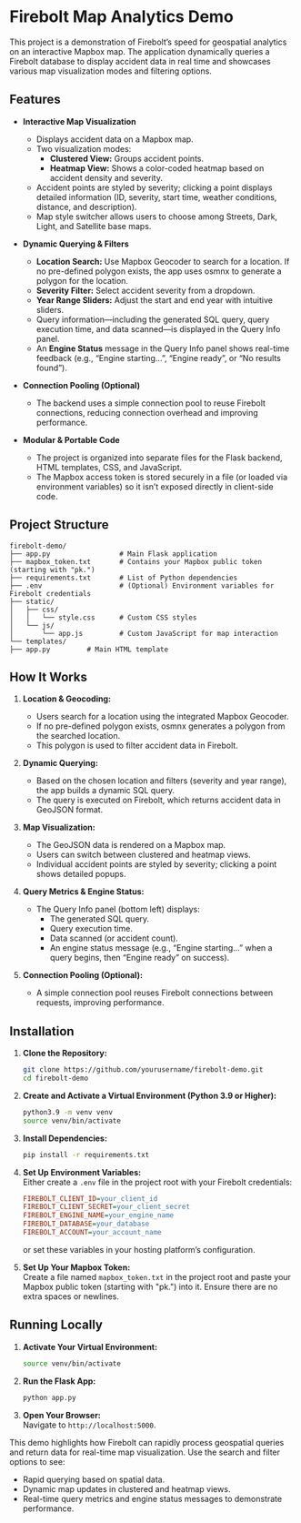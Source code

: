 # Firebolt Map Analytics Demo

This project is a demonstration of Firebolt’s speed for geospatial analytics on an interactive Mapbox map. The application dynamically queries a Firebolt database to display accident data in real time and showcases various map visualization modes and filtering options.

## Features

- **Interactive Map Visualization**
  - Displays accident data on a Mapbox map.
  - Two visualization modes:
    - **Clustered View:** Groups accident points.
    - **Heatmap View:** Shows a color-coded heatmap based on accident density and severity.
  - Accident points are styled by severity; clicking a point displays detailed information (ID, severity, start time, weather conditions, distance, and description).
  - Map style switcher allows users to choose among Streets, Dark, Light, and Satellite base maps.

- **Dynamic Querying & Filters**
  - **Location Search:** Use Mapbox Geocoder to search for a location. If no pre-defined polygon exists, the app uses osmnx to generate a polygon for the location.
  - **Severity Filter:** Select accident severity from a dropdown.
  - **Year Range Sliders:** Adjust the start and end year with intuitive sliders.
  - Query information—including the generated SQL query, query execution time, and data scanned—is displayed in the Query Info panel.
  - An **Engine Status** message in the Query Info panel shows real-time feedback (e.g., “Engine starting…”, “Engine ready”, or “No results found”).

- **Connection Pooling (Optional)**
  - The backend uses a simple connection pool to reuse Firebolt connections, reducing connection overhead and improving performance.

- **Modular & Portable Code**
  - The project is organized into separate files for the Flask backend, HTML templates, CSS, and JavaScript.
  - The Mapbox access token is stored securely in a file (or loaded via environment variables) so it isn’t exposed directly in client-side code.

## Project Structure

```
firebolt-demo/
├── app.py                 # Main Flask application
├── mapbox_token.txt       # Contains your Mapbox public token (starting with "pk.")
├── requirements.txt       # List of Python dependencies
├── .env                   # (Optional) Environment variables for Firebolt credentials
├── static/
│   ├── css/
│   │   └── style.css      # Custom CSS styles
│   └── js/
│       └── app.js         # Custom JavaScript for map interaction
└── templates/
├── app.py         # Main HTML template

```

## How It Works

1. **Location & Geocoding:**  
   - Users search for a location using the integrated Mapbox Geocoder.
   - If no pre-defined polygon exists, osmnx generates a polygon from the searched location.
   - This polygon is used to filter accident data in Firebolt.

2. **Dynamic Querying:**  
   - Based on the chosen location and filters (severity and year range), the app builds a dynamic SQL query.
   - The query is executed on Firebolt, which returns accident data in GeoJSON format.

3. **Map Visualization:**  
   - The GeoJSON data is rendered on a Mapbox map.
   - Users can switch between clustered and heatmap views.
   - Individual accident points are styled by severity; clicking a point shows detailed popups.

4. **Query Metrics & Engine Status:**  
   - The Query Info panel (bottom left) displays:
     - The generated SQL query.
     - Query execution time.
     - Data scanned (or accident count).
     - An engine status message (e.g., “Engine starting…” when a query begins, then “Engine ready” on success).

5. **Connection Pooling (Optional):**  
   - A simple connection pool reuses Firebolt connections between requests, improving performance.

## Installation

1. **Clone the Repository:**

   ```bash
   git clone https://github.com/yourusername/firebolt-demo.git
   cd firebolt-demo
   ```

2. **Create and Activate a Virtual Environment (Python 3.9 or Higher):**

   ```bash
   python3.9 -m venv venv
   source venv/bin/activate
   ```

3. **Install Dependencies:**

   ```bash
   pip install -r requirements.txt
   ```

4. **Set Up Environment Variables:**  
   Either create a `.env` file in the project root with your Firebolt credentials:

   ```ini
   FIREBOLT_CLIENT_ID=your_client_id
   FIREBOLT_CLIENT_SECRET=your_client_secret
   FIREBOLT_ENGINE_NAME=your_engine_name
   FIREBOLT_DATABASE=your_database
   FIREBOLT_ACCOUNT=your_account_name
   ```

   or set these variables in your hosting platform’s configuration.

5. **Set Up Your Mapbox Token:**  
   Create a file named `mapbox_token.txt` in the project root and paste your Mapbox public token (starting with "pk.") into it. Ensure there are no extra spaces or newlines.

## Running Locally

1. **Activate Your Virtual Environment:**

   ```bash
   source venv/bin/activate
   ```

2. **Run the Flask App:**

   ```bash
   python app.py
   ```

3. **Open Your Browser:**  
   Navigate to `http://localhost:5000`.

This demo highlights how Firebolt can rapidly process geospatial queries and return data for real-time map visualization. Use the search and filter options to see:

- Rapid querying based on spatial data.
- Dynamic map updates in clustered and heatmap views.
- Real-time query metrics and engine status messages to demonstrate performance.
